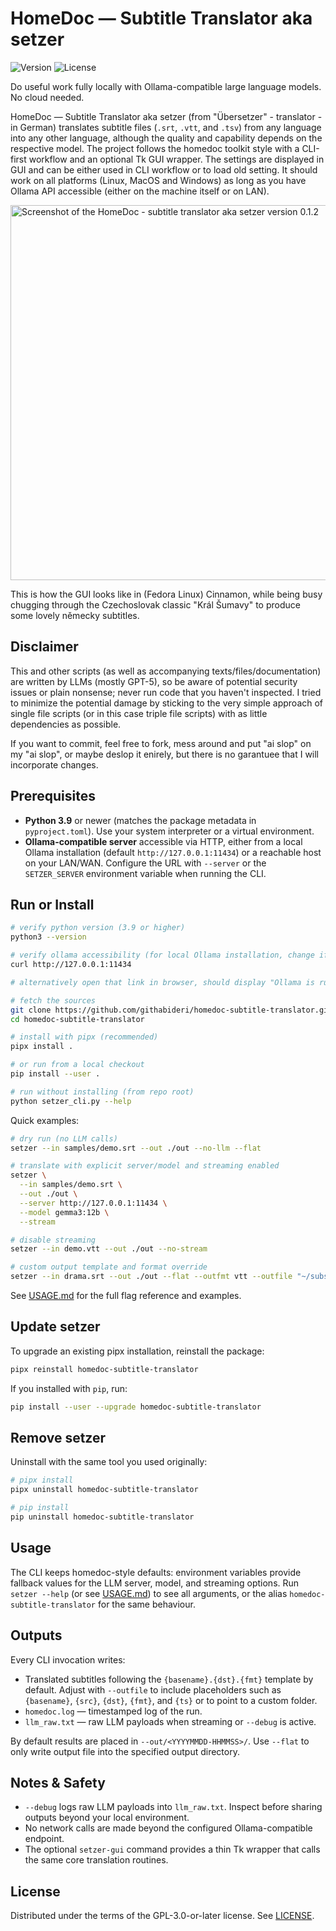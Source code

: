 # HomeDoc — Subtitle Translator aka setzer

![Version](https://img.shields.io/badge/version-0.1.2-blue?style=flat-square)
![License](https://img.shields.io/badge/license-GPL--3.0--or--later-brightgreen?style=flat-square)

Do useful work fully locally with Ollama-compatible large language models. No cloud needed.

HomeDoc — Subtitle Translator aka setzer (from "Übersetzer" - translator - in German) translates subtitle files (`.srt`, `.vtt`, and `.tsv`) from any language into any other language, although the quality and capability depends on the respective model. The project follows the homedoc toolkit style with a CLI-first workflow and an optional Tk GUI wrapper. The settings are displayed in GUI and can be either used in CLI workflow or to load old setting. It should work on all platforms (Linux, MacOS and Windows) as long as you have Ollama API accessible (either on the machine itself or on LAN).

<img width="600" alt="Screenshot of the HomeDoc - subtitle translator aka setzer version 0.1.2" src="https://github.com/user-attachments/assets/69cda40d-a494-48b6-9896-f75dfd66d447" />

This is how the GUI looks like in (Fedora Linux) Cinnamon, while being busy chugging through the Czechoslovak classic "Král Šumavy" to produce some lovely německy subtitles.

## Disclaimer

This and other scripts (as well as accompanying texts/files/documentation) are written by LLMs (mostly GPT-5), so be aware of potential security issues or plain nonsense; never run code that you haven't inspected. I tried to minimize the potential damage by sticking to the very simple approach of single file scripts (or in this case triple file scripts) with as little dependencies as possible.

If you want to commit, feel free to fork, mess around and put "ai slop" on my "ai slop", or maybe deslop it enirely, but there is no garantuee that I will incorporate changes.

## Prerequisites

- **Python 3.9** or newer (matches the package metadata in
  `pyproject.toml`). Use your system interpreter or a virtual environment.
- **Ollama-compatible server** accessible via HTTP, either from a local
  Ollama installation (default `http://127.0.0.1:11434`) or a reachable host on
  your LAN/WAN. Configure the URL with `--server` or the `SETZER_SERVER`
  environment variable when running the CLI.



## Run or Install

```bash
# verify python version (3.9 or higher)
python3 --version

# verify ollama accessibility (for local Ollama installation, change if needed)
curl http://127.0.0.1:11434

# alternatively open that link in browser, should display "Ollama is running" either way

# fetch the sources
git clone https://github.com/githabideri/homedoc-subtitle-translator.git
cd homedoc-subtitle-translator

# install with pipx (recommended)
pipx install .

# or run from a local checkout
pip install --user .

# run without installing (from repo root)
python setzer_cli.py --help
```

Quick examples:

```bash
# dry run (no LLM calls)
setzer --in samples/demo.srt --out ./out --no-llm --flat

# translate with explicit server/model and streaming enabled
setzer \
  --in samples/demo.srt \
  --out ./out \
  --server http://127.0.0.1:11434 \
  --model gemma3:12b \
  --stream

# disable streaming
setzer --in demo.vtt --out ./out --no-stream

# custom output template and format override
setzer --in drama.srt --out ./out --flat --outfmt vtt --outfile "~/subs/{basename}.{dst}.{fmt}"
```

See [USAGE.md](USAGE.md) for the full flag reference and examples.

## Update setzer

To upgrade an existing pipx installation, reinstall the package:

```bash
pipx reinstall homedoc-subtitle-translator
```

If you installed with `pip`, run:

```bash
pip install --user --upgrade homedoc-subtitle-translator
```

## Remove setzer

Uninstall with the same tool you used originally:

```bash
# pipx install
pipx uninstall homedoc-subtitle-translator

# pip install
pip uninstall homedoc-subtitle-translator
```

## Usage

The CLI keeps homedoc-style defaults: environment variables provide fallback
values for the LLM server, model, and streaming options. Run `setzer --help` (or see [USAGE.md](USAGE.md)) to
see all arguments, or the alias `homedoc-subtitle-translator` for the same
behaviour.

## Outputs

Every CLI invocation writes:

- Translated subtitles following the `{basename}.{dst}.{fmt}` template by
  default. Adjust with `--outfile` to include placeholders such as
  `{basename}`, `{src}`, `{dst}`, `{fmt}`, and `{ts}` or to point to a custom
  folder.
- `homedoc.log` — timestamped log of the run.
- `llm_raw.txt` — raw LLM payloads when streaming or `--debug` is active.

By default results are placed in `--out/<YYYYMMDD-HHMMSS>/`. Use `--flat` to
only write output file into the specified output directory.

## Notes & Safety

- `--debug` logs raw LLM payloads into `llm_raw.txt`. Inspect before sharing
  outputs beyond your local environment.
- No network calls are made beyond the configured Ollama-compatible endpoint.
- The optional `setzer-gui` command provides a thin Tk wrapper that calls the
  same core translation routines.

## License

Distributed under the terms of the GPL-3.0-or-later license. See [LICENSE](LICENSE).
